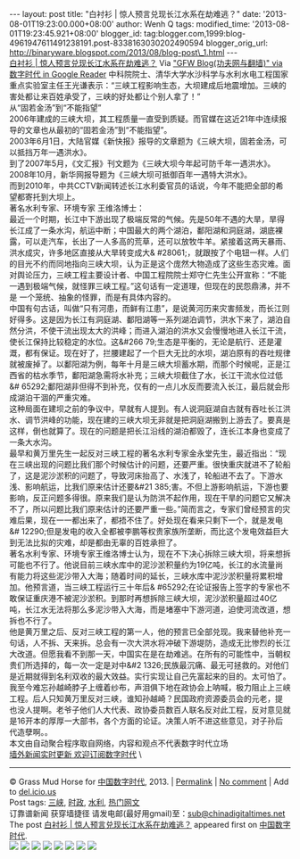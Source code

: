 --- layout: post title: "白衬衫 | 惊人预言兑现长江水系在劫难逃？" date:
'2013-08-01T19:23:00.000+08:00' author: Wenh Q tags: modified\_time:
'2013-08-01T19:23:45.921+08:00' blogger\_id:
tag:blogger.com,1999:blog-4961947611491238191.post-8338163030202490594
blogger\_orig\_url:
http://binaryware.blogspot.com/2013/08/blog-post\_1.html ---
[\
白衬衫 |
惊人预言兑现长江水系在劫难逃？](http://feedproxy.google.com/~r/chinagfwblog/~3/b73PnqKAxXI/)
Via ["GFW Blog(功夫网与翻墙)" via 数字时代 in Google
Reader](https://www.blogger.com/blogger.g?blogID=4961947611491238191)
中科院院士、清华大学水沙科学与水利水电工程国家重点实验室主任王光谦表示：“三峡工程影响生态，大坝建成后地震增加。三峡的害处都让来百姓承受了，三峡的好处都让个别人拿了！”\
从“固若金汤”到“不能指望”\
2006年建成的三峡大坝，其工程质量一直受到质疑。而官媒在这近21年中连续报导的文章也从最初的“固若金汤”到“不能指望”。\
2003年6月1日，大陆官媒《新快报》报导的文章题为《三峡大坝，固若金汤，可以抵挡万年一遇洪水》。\
到了2007年5月，《文汇报》刊文题为《三峡大坝今年起可防千年一遇洪水》。\
2008年10月，新华网报导题为《三峡大坝可抵御百年一遇特大洪水》。\
而到2010年，中共CCTV新闻转述长江水利委官员的话说，今年不能把全部的希望都寄托到大坝上。\
著名水利专家、环境专家 王维洛博士：\
最近一个时期，长江中下游出现了极端反常的气候。先是50年不遇的大旱，旱得长江成了一条水沟，航运中断；中国最大的两个湖泊，鄱阳湖和洞庭湖，湖底裸露，可以走汽车，长出了一人多高的荒草，还可以放牧牛羊。紧接着这两天暴雨、洪水成灾，许多地区直接从大旱转变成大&
\#28061;，就跟按了个电钮一样。人们的目光不约而同地指向三峡大坝，认为正是这个庞然大物造成了这些生态灾难。面对舆论压力，三峡工程主要设计者、中国工程院院士郑守仁先生公开宣称：“不能一遇到极端气候，就怪罪三峡工程。”这句话有一定道理，但现在的民怨鼎沸，并不是
一个笼统、抽象的怪罪，而是有具体内容的。\
中国有句古话，叫做“只有河患，而鲜有江患”，是说黄河历来灾害频发，而长江则好得多。这是因为长江有洞庭湖、鄱阳湖等一系列湖泊调节，洪水下来了，湖泊自然分洪，不使干流出现太大的洪峰；而进入湖泊的洪水又会慢慢地进入长江干流，使长江保持比较稳定的水位。这&\#266
79;生态是平衡的，无论是航行、还是灌溉，都有保证。现在好了，拦腰建起了一个巨大无比的水坝，湖泊原有的吞吐规律就被废掉了。以鄱阳湖为例，每年十月是三峡大坝蓄水期，而那个时候呢，正是江西省的枯水季节，鄱阳湖急需将水补充；三峡大坝截住了水，长江干流水位过低&\#
65292;鄱阳湖非但得不到补充，仅有的一点儿水反而要流入长江，最后就会形成湖泊干涸的严重灾难。\
这种局面在建坝之前的争议中，早就有人提到。有人说洞庭湖自古就有吞吐长江洪水、调节洪峰的功能，现在建的三峡大坝无非就是把洞庭湖搬到上游去了。要真是这样，倒也就算了。现在的问题是把长江沿线的湖泊都毁了，连长江本身也变成了一条大水沟。\
最早和黄万里先生一起反对三峡工程的著名水利专家金永堂先生，最近指出：“现在三峡出现的问题比我们那个时候估计的问题，还要严重。很快重庆就进不了轮船了，这是泥沙淤积的问题了，导致河床抬高了、水浅了，轮船进不去了。下游水浅、影响航运，比我们原来估计还要&\#21
385;害。不但上游影响航运，下游也要影响，反正问题多得很。原来我们是认为防洪不起作用，现在干旱的问题它又解决不了，所以问题比我们原来估计的还要严重一些。”简而言之，专家们曾经预言的灾难后果，现在一一都出来了，都捂不住了。好处现在看来只剩下一个，就是发电&\#
12290;但是发电的收入全都被李鹏等权贵家族所垄断，而比这个发电效益巨大到无法比拟的灾难，却是都由无辜的百姓承担了。\
著名水利专家、环境专家王维洛博士认为，现在不下决心拆除三峡大坝，将来想拆可能也不行了。他说目前三峡水库中的泥沙淤积量约为19亿吨，长江的水流量尚有能力将这些泥沙带入大海；随着时间的延长，三峡水库中泥沙淤积量将累积增加。他预言道，当三峡工程运行三十年后&
\#65292;在论证报告上签字的专家也不敢保证重庆港不被泥沙淤积。到那时再想拆除三峡大坝，泥沙淤积量超过40亿吨，长江水无法将那么多泥沙带入大海，而是堵塞中下游河道，迫使河流改道，想拆也不行了。\
他是黄万里之后、反对三峡工程的第一人，他的预言已全部兑现。我来替他补充一句话，人不拆、天来拆。总会有一次大洪水将冲破下游堤防，造成无比惨烈的长江大改道。但愿我看不到那一天，中国实在是在劫难逃。在所有的可能性中，当朝权贵们所选择的，每一次一定是对中&\#2
1326;民族最沉痛、最无可拯救的。对他们是近期就得到名利双收的最大效益。实行实现让自己先富起来的目的。太可怕了。我至今难忘孙越崎脖子上缠着纱布，声泪俱下地在政协会上呐喊，极力阻止上三峡工程。后人只知黄万里反对三峡，谁知孙越崎？民国政府资源委员会的元老，提
也没人提啊。老爷子他们人大代表、政协委员数百人联名反对此工程，反对意见就是16开本的厚厚一大部书，各个方面的论证。决策人听不进这些意见，对子孙后代造孽啊。。\
本文由自动聚合程序取自网络，内容和观点不代表数字时代立场\
[墙外新闻实时更新 欢迎订阅数字时代](http://eepurl.com/mstlf) \

* * * * *

© Grass Mud Horse for
[中国数字时代](http://chinadigitaltimes.net/chinese), 2013. |
[Permalink](http://chinadigitaltimes.net/chinese/2013/07/%E7%99%BD%E8%A1%AC%E8%A1%AB-%E6%83%8A%E4%BA%BA%E9%A2%84%E8%A8%80%E5%85%91%E7%8E%B0%E9%95%BF%E6%B1%9F%E6%B0%B4%E7%B3%BB%E5%9C%A8%E5%8A%AB%E9%9A%BE%E9%80%83%EF%BC%9F/)
| [No
comment](http://chinadigitaltimes.net/chinese/2013/07/%E7%99%BD%E8%A1%AC%E8%A1%AB-%E6%83%8A%E4%BA%BA%E9%A2%84%E8%A8%80%E5%85%91%E7%8E%B0%E9%95%BF%E6%B1%9F%E6%B0%B4%E7%B3%BB%E5%9C%A8%E5%8A%AB%E9%9A%BE%E9%80%83%EF%BC%9F/#comments)
| Add to
[del.icio.us](http://del.icio.us/post?url=http://chinadigitaltimes.net/chinese/2013/07/%E7%99%BD%E8%A1%AC%E8%A1%AB-%E6%83%8A%E4%BA%BA%E9%A2%84%E8%A8%80%E5%85%91%E7%8E%B0%E9%95%BF%E6%B1%9F%E6%B0%B4%E7%B3%BB%E5%9C%A8%E5%8A%AB%E9%9A%BE%E9%80%83%EF%BC%9F/&title=%E7%99%BD%E8%A1%AC%E8%A1%AB%20%7C%20%E6%83%8A%E4%BA%BA%E9%A2%84%E8%A8%80%E5%85%91%E7%8E%B0%E9%95%BF%E6%B1%9F%E6%B0%B4%E7%B3%BB%E5%9C%A8%E5%8A%AB%E9%9A%BE%E9%80%83%EF%BC%9F)
\
 Post tags:
[三峡](http://chinadigitaltimes.net/chinese/tag/%E4%B8%89%E5%B3%A1/?category=10466),
[时政](http://chinadigitaltimes.net/chinese/tag/%E6%97%B6%E6%94%BF/?category=10466),
[水利](http://chinadigitaltimes.net/chinese/tag/%E6%B0%B4%E5%88%A9/?category=10466),
[热门网文](http://chinadigitaltimes.net/chinese/tag/%E7%83%AD%E9%97%A8%E7%BD%91%E6%96%87/?category=10466)\
 订靠谱新闻 获穿墙捷径
请发电邮(最好用gmail)至：sub@chinadigitaltimes.net\
The post [白衬衫 |
惊人预言兑现长江水系在劫难逃？](http://chinadigitaltimes.net/chinese/2013/07/%E7%99%BD%E8%A1%AC%E8%A1%AB-%E6%83%8A%E4%BA%BA%E9%A2%84%E8%A8%80%E5%85%91%E7%8E%B0%E9%95%BF%E6%B1%9F%E6%B0%B4%E7%B3%BB%E5%9C%A8%E5%8A%AB%E9%9A%BE%E9%80%83%EF%BC%9F/)
appeared first on [中国数字时代](http://chinadigitaltimes.net/chinese).\
[![](http://feeds.feedburner.com/~ff/chinagfwblog?d=yIl2AUoC8zA)](http://feeds.feedburner.com/~ff/chinagfwblog?a=b73PnqKAxXI:57kTu5uULzY:yIl2AUoC8zA)
[![](http://feeds.feedburner.com/~ff/chinagfwblog?i=b73PnqKAxXI:57kTu5uULzY:-BTjWOF_DHI)](http://feeds.feedburner.com/~ff/chinagfwblog?a=b73PnqKAxXI:57kTu5uULzY:-BTjWOF_DHI)
[![](http://feeds.feedburner.com/~ff/chinagfwblog?i=b73PnqKAxXI:57kTu5uULzY:F7zBnMyn0Lo)](http://feeds.feedburner.com/~ff/chinagfwblog?a=b73PnqKAxXI:57kTu5uULzY:F7zBnMyn0Lo)
[![](http://feeds.feedburner.com/~ff/chinagfwblog?i=b73PnqKAxXI:57kTu5uULzY:V_sGLiPBpWU)](http://feeds.feedburner.com/~ff/chinagfwblog?a=b73PnqKAxXI:57kTu5uULzY:V_sGLiPBpWU)
[![](http://feeds.feedburner.com/~ff/chinagfwblog?d=qj6IDK7rITs)](http://feeds.feedburner.com/~ff/chinagfwblog?a=b73PnqKAxXI:57kTu5uULzY:qj6IDK7rITs)
[![](http://feeds.feedburner.com/~ff/chinagfwblog?d=l6gmwiTKsz0)](http://feeds.f%20%20%20eedburner.com/~ff/chinagfwblog?a=b73PnqKAxXI:57kTu5uULzY:l6gmwiTKsz0)
[![](http://feeds.feedburner.com/~ff/chinagfwblog?i=b73PnqKAxXI:57kTu5uULzY:gIN9vFwOqvQ)](http://feeds.feedburner.com/~ff/chinagfwblog?a=b73PnqKAxXI:57kTu5uULzY:gIN9vFwOqvQ)
[![](http://feeds.feedburner.com/~ff/chinagfwblog?d=TzevzKxY174)](http://feeds.feedburner.com/~ff/chinagfwblog?a=b73PnqKAxXI:57kTu5uULzY:TzevzKxY174)
